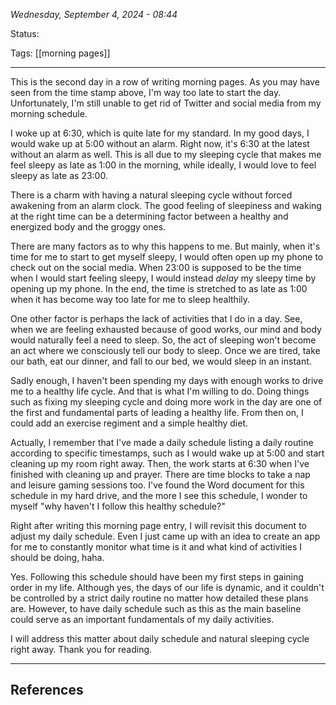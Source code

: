 
*Wednesday, September 4, 2024 - 08:44*

Status:

Tags: [[morning pages]]

---

This is the second day in a row of writing morning pages. As you may have seen from the time stamp above, I'm way too late to start the day. Unfortunately, I'm still unable to get rid of Twitter and social media from my morning schedule.

I woke up at 6:30, which is quite late for my standard. In my good days, I would wake up at 5:00 without an alarm. Right now, it's 6:30 at the latest without an alarm as well. This is all due to my sleeping cycle that makes me feel sleepy as late as 1:00 in the morning, while ideally, I would love to feel sleepy as late as 23:00.

There is a charm with having a natural sleeping cycle without forced awakening from an alarm clock. The good feeling of sleepiness and waking at the right time can be a determining factor between a healthy and energized body and the groggy ones.

There are many factors as to why this happens to me. But mainly, when it's time for me to start to get myself sleepy, I would often open up my phone to check out on the social media. When 23:00 is supposed to be the time when I would start feeling sleepy, I would instead *delay* my sleepy time by opening up my phone. In the end, the time is stretched to as late as 1:00 when it has become way too late for me to sleep healthily.

One other factor is perhaps the lack of activities that I do in a day. See, when we are feeling exhausted because of good works, our mind and body would naturally feel a need to sleep. So, the act of sleeping won't become an act where we consciously tell our body to sleep. Once we are tired, take our bath, eat our dinner, and fall to our bed, we would sleep in an instant.

Sadly enough, I haven't been spending my days with enough works to drive me to a healthy life cycle. And that is what I'm willing to do. Doing things such as fixing my sleeping cycle and doing more work in the day are one of the first and fundamental parts of leading a healthy life. From then on, I could add an exercise regiment and a simple healthy diet.

Actually, I remember that I've made a daily schedule listing a daily routine according to specific timestamps, such as I would wake up at 5:00 and start cleaning up my room right away. Then, the work starts at 6:30 when I've finished with cleaning up and prayer. There are time blocks to take a nap and leisure gaming sessions too. I've found the Word document for this schedule in my hard drive, and the more I see this schedule, I wonder to myself "why haven't I follow this healthy schedule?"

Right after writing this morning page entry, I will revisit this document to adjust my daily schedule. Even I just came up with an idea to create an app for me to constantly monitor what time is it and what kind of activities I should be doing, haha.

Yes. Following this schedule should have been my first steps in gaining order in my life. Although yes, the days of our life is dynamic, and it couldn't be controlled by a strict daily routine no matter how detailed these plans are. However, to have daily schedule such as this as the main baseline could serve as an important fundamentals of my daily activities.

I will address this matter about daily schedule and natural sleeping cycle right away. Thank you for reading.

---
## References

